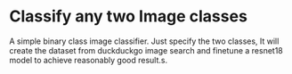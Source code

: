 # Classify any two Image classes
A simple binary class image classifier. Just specify the two classes, It will create the dataset from duckduckgo image search and finetune a resnet18 model to achieve  reasonably good result.s.
